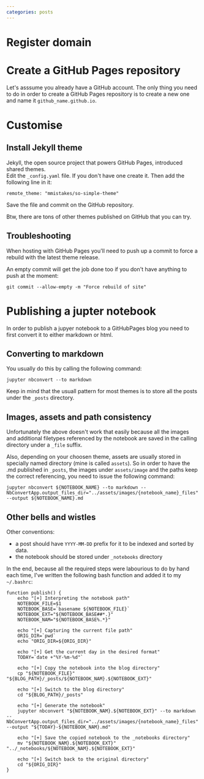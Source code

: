 ```yaml
---
categories: posts
---
```


# Register domain

# Create a GitHub Pages repository

Let's asssume you already have a GitHub account. The only thing you need to do in order to create a GitHub Pages repository is to create a new one and name it `github_name.github.io`.

# Customise

## Install Jekyll theme

Jekyll, the open source project that powers GitHub Pages, introduced shared themes.  
Edit the `_config.yaml` file. If you don't have one create it. Then add the following line in it:

```
remote_theme: "mmistakes/so-simple-theme"
```

Save the file and commit on the GitHub repository.

Btw, there are tons of other themes published on GitHub that you can try.

## Troubleshooting

When hosting with GitHub Pages you'll need to push up a commit to force a rebuild with the latest theme release.

An empty commit will get the job done too if you don't have anything to push at the moment:

```
git commit --allow-empty -m "Force rebuild of site"
```

# Publishing a jupter notebook 

In order to publish a jupyer notebook to a GitHubPages blog you need to first convert it to either markdown or html. 

## Converting to markdown

You usually do this by calling the following command:

```
jupyter nbconvert --to markdown
```

Keep in mind that the usuall pattern for most themes is to store all the posts under the `_posts` directory.

## Images, assets and path consistency

Unfortunately the above doesn't work that easily because all the images and additional filetypes referenced by the notebook are saved in the calling directory under a `_file` suffix.

Also, depending on your choosen theme, assets are usually stored in specially named directory (mine is called `assets`). So in order to have the .md published in `_posts`, the images under `assets/image` and the paths keep the correct referencing, you need to issue the following command:

```
jupyter nbconvert ${NOTEBOOK_NAME} --to markdown --NbConvertApp.output_files_dir="../assets/images/{notebook_name}_files" --output ${NOTEBOOK_NAME}.md
``` 

## Other bells and wistles

Other conventions:

* a post should have `YYYY-MM-DD` prefix for it to be indexed and sorted by data.
* the notebook should be stored under `_notebooks` directory

In the end, because all the required steps were <tfoot></tfoot> labourious to do by hand each time, I've written the following bash function and added it to my `~/.bashrc`:

```
function publish() {
	echo "[+] Interpreting the notebook path"
	NOTEBOOK_FILE=$1
	NOTEBOOK_BASE=`basename ${NOTEBOOK_FILE}`
	NOTEBOOK_EXT="${NOTEBOOK_BASE##*.}"
	NOTEBOOK_NAM="${NOTEBOOK_BASE%.*}"

	echo "[+] Capturing the current file path" 
	ORIG_DIR=`pwd`
	echo "ORIG_DIR=${ORIG_DIR}"

	echo "[+] Get the current day in the desired format"
	TODAY=`date +"%Y-%m-%d"`

	echo "[+] Copy the notebook into the blog directory"
	cp "${NOTEBOOK_FILE}" "${BLOG_PATH}/_posts/${NOTEBOOK_NAM}.${NOTEBOOK_EXT}"

	echo "[+] Switch to the blog directory"
	cd "${BLOG_PATH}/_posts"

	echo "[+] Generate the notebook"
	jupyter nbconvert "${NOTEBOOK_NAM}.${NOTEBOOK_EXT}" --to markdown --NbConvertApp.output_files_dir="../assets/images/{notebook_name}_files" --output "${TODAY}-${NOTEBOOK_NAM}.md"

	echo "[+] Save the copied notebook to the _notebooks directory"
	mv "${NOTEBOOK_NAM}.${NOTEBOOK_EXT}" "../_notebooks/${NOTEBOOK_NAM}.${NOTEBOOK_EXT}"

	echo "[+] Switch back to the original directory"
	cd "${ORIG_DIR}"
}
```









